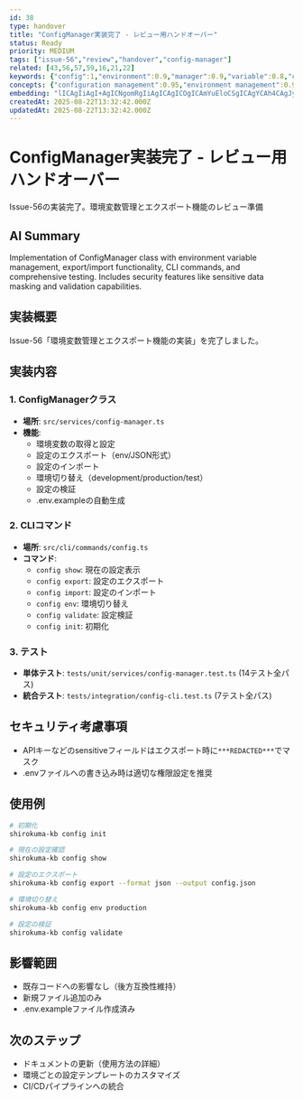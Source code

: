 ```yaml
---
id: 38
type: handover
title: "ConfigManager実装完了 - レビュー用ハンドオーバー"
status: Ready
priority: MEDIUM
tags: ["issue-56","review","handover","config-manager"]
related: [43,56,57,59,16,21,22]
keywords: {"config":1,"environment":0.9,"manager":0.9,"variable":0.8,"cli":0.8}
concepts: {"configuration management":0.95,"environment management":0.9,"cli tools":0.85,"security":0.8,"software development":0.8}
embedding: "lICAgIiAgI+AgICNgomRgIiAgICAgICOgICAmYuEloCSgICAgYCAh4CAgJyRgZKAkoCAgIiAgICAgICUkI6WgIaAgICQgICBgICAkJKhj4CSgICAkYCAh4CAgJCOqISAnYCAgIqAgI6AgICFhaSAgJ6AgICCgICPgICAg4CZhoA="
createdAt: 2025-08-22T13:32:42.000Z
updatedAt: 2025-08-22T13:32:42.000Z
---
```


# ConfigManager実装完了 - レビュー用ハンドオーバー

Issue-56の実装完了。環境変数管理とエクスポート機能のレビュー準備

## AI Summary

Implementation of ConfigManager class with environment variable management, export/import functionality, CLI commands, and comprehensive testing. Includes security features like sensitive data masking and validation capabilities.

## 実装概要
Issue-56「環境変数管理とエクスポート機能の実装」を完了しました。

## 実装内容

### 1. ConfigManagerクラス
- **場所**: `src/services/config-manager.ts`
- **機能**:
  - 環境変数の取得と設定
  - 設定のエクスポート（env/JSON形式）
  - 設定のインポート
  - 環境切り替え（development/production/test）
  - 設定の検証
  - .env.exampleの自動生成

### 2. CLIコマンド
- **場所**: `src/cli/commands/config.ts`
- **コマンド**:
  - `config show`: 現在の設定表示
  - `config export`: 設定のエクスポート
  - `config import`: 設定のインポート
  - `config env`: 環境切り替え
  - `config validate`: 設定検証
  - `config init`: 初期化

### 3. テスト
- **単体テスト**: `tests/unit/services/config-manager.test.ts` (14テスト全パス)
- **統合テスト**: `tests/integration/config-cli.test.ts` (7テスト全パス)

## セキュリティ考慮事項
- APIキーなどのsensitiveフィールドはエクスポート時に`***REDACTED***`でマスク
- .envファイルへの書き込み時は適切な権限設定を推奨

## 使用例
```bash
# 初期化
shirokuma-kb config init

# 現在の設定確認
shirokuma-kb config show

# 設定のエクスポート
shirokuma-kb config export --format json --output config.json

# 環境切り替え
shirokuma-kb config env production

# 設定の検証
shirokuma-kb config validate
```

## 影響範囲
- 既存コードへの影響なし（後方互換性維持）
- 新規ファイル追加のみ
- .env.exampleファイル作成済み

## 次のステップ
- ドキュメントの更新（使用方法の詳細）
- 環境ごとの設定テンプレートのカスタマイズ
- CI/CDパイプラインへの統合
